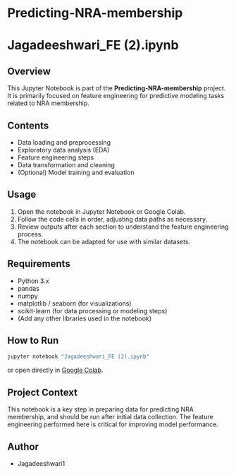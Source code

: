 # Predicting-NRA-membership
# Jagadeeshwari_FE (2).ipynb

## Overview

This Jupyter Notebook is part of the **Predicting-NRA-membership** project. It is primarily focused on feature engineering for predictive modeling tasks related to NRA membership.

## Contents

- Data loading and preprocessing
- Exploratory data analysis (EDA)
- Feature engineering steps
- Data transformation and cleaning
- (Optional) Model training and evaluation

## Usage

1. Open the notebook in Jupyter Notebook or Google Colab.
2. Follow the code cells in order, adjusting data paths as necessary.
3. Review outputs after each section to understand the feature engineering process.
4. The notebook can be adapted for use with similar datasets.

## Requirements

- Python 3.x
- pandas
- numpy
- matplotlib / seaborn (for visualizations)
- scikit-learn (for data processing or modeling steps)
- (Add any other libraries used in the notebook)

## How to Run

```bash
jupyter notebook "Jagadeeshwari_FE (2).ipynb"
```
or open directly in [Google Colab](https://colab.research.google.com/).

## Project Context

This notebook is a key step in preparing data for predicting NRA membership, and should be run after initial data collection. The feature engineering performed here is critical for improving model performance.

## Author

- Jagadeeshwari1


